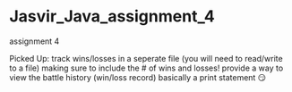 # Jasvir_Java_assignment_4
assignment 4 

Picked Up:
track wins/losses in a seperate file (you will need to read/write to a file) making sure to include the # of wins and losses!
provide a way to view the battle history (win/loss record) basically a print statement 😏
